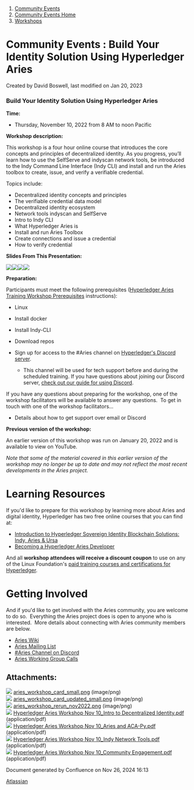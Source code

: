 1. [Community Events](index.html)
2. [Community Events Home](Community-Events-Home_21790731.html)
3. [Workshops](Workshops_21790888.html)

# Community Events : Build Your Identity Solution Using Hyperledger Aries

Created by David Boswell, last modified on Jan 20, 2023

### **Build Your Identity Solution Using Hyperledger Aries**

**Time:**

- Thursday, November 10, 2022 from 8 AM to noon Pacific

**Workshop description:**

This workshop is a four hour online course that introduces the core concepts and principles of decentralized identity. As you progress, you’ll learn how to use the SelfServe and indyscan network tools, be introduced to the Indy Command Line Interface (Indy CLI) and install and run the Aries toolbox to create, issue, and verify a verifiable credential.

Topics include:

- Decentralized identity concepts and principles
- The verifiable credential data model
- Decentralized identity ecosystem
- Network tools indyscan and SelfServe
- Intro to Indy CLI
- What Hyperledger Aries is
- Install and run Aries Toolbox
- Create connections and issue a credential
- How to verify credential

**Slides From This Presentation:**

**[![](attachments/thumbnails/21790854/21793726)](attachments/21790854/21793726.pdf)[![](attachments/thumbnails/21790854/21793727)](attachments/21790854/21793727.pdf)[![](attachments/thumbnails/21790854/21793728)](attachments/21790854/21793728.pdf)[![](attachments/thumbnails/21790854/21793729)](attachments/21790854/21793729.pdf)**

**Preparation:**

Participants must meet the following prerequisites ([Hyperledger Aries Training Workshop Prerequisites](Hyperledger-Aries-Training-Workshop-Prerequisites_21792314.html) instructions):

- Linux
- Install docker
- Install Indy-CLI
- Download repos
- Sign up for access to the #Aries channel on [Hyperledger's Discord server](https://lf-hyperledger.atlassian.net/wiki/display/HYP/Our+chat+service).
  
  - This channel will be used for tech support before and during the scheduled training. If you have questions about joining our Discord server, [check out our guide for using Discord](https://lf-hyperledger.atlassian.net/wiki/display/HYP/Our+chat+service).

If you have any questions about preparing for the workshop, one of the workshop facilitators will be available to answer any questions.  To get in touch with one of the workshop facilitators...

- Details about how to get support over email or Discord

**Previous version of the workshop:**

An earlier version of this workshop was run on January 20, 2022 and is available to view on YouTube. 

*Note that some of the material covered in this earlier version of the workshop may no longer be up to date and may not reflect the most recent developments in the Aries project.*

# Learning Resources

If you'd like to prepare for this workshop by learning more about Aries and digital identity, Hyperledger has two free online courses that you can find at:

- [Introduction to Hyperledger Sovereign Identity Blockchain Solutions: Indy, Aries &amp; Ursa](https://www.edx.org/course/identity-in-hyperledger-aries-indy-and-ursa)
- [Becoming a Hyperledger Aries Developer](https://training.linuxfoundation.org/training/becoming-a-hyperledger-aries-developer-lfs173/)

And all **workshop attendees will receive a discount coupon** to use on any of the Linux Foundation's [paid training courses and certifications for Hyperledger](https://www.hyperledger.org/learn/training).

# Getting Involved

And if you'd like to get involved with the Aries community, you are welcome to do so.  Everything the Aries project does is open to anyone who is interested.  More details about connecting with Aries community members are below.

- [Aries Wiki](https://lf-hyperledger.atlassian.net/wiki/display/ARIES/)
- [Aries Mailing List](https://lists.hyperledger.org/g/aries)
- [#Aries Channel on Discord](https://lf-hyperledger.atlassian.net/wiki/display/HYP/Our+chat+service)
- [Aries Working Group Calls](https://lf-hyperledger.atlassian.net/wiki/display/ARIES/Aries+Working+Group)

## Attachments:

![](images/icons/bullet_blue.gif) [aries\_workshop\_card\_small.png](attachments/21790854/21792286.png) (image/png)  
![](images/icons/bullet_blue.gif) [aries\_workshop\_card\_updated\_small.png](attachments/21790854/21792306.png) (image/png)  
![](images/icons/bullet_blue.gif) [aries\_workshop\_rerun\_nov2022.png](attachments/21790854/21793505.png) (image/png)  
![](images/icons/bullet_blue.gif) [Hyperledger Aries Workshop Nov 10\_Intro to Decentralized Identity.pdf](attachments/21790854/21793726.pdf) (application/pdf)  
![](images/icons/bullet_blue.gif) [Hyperledger Aries Workshop Nov 10\_Aries and ACA-Py.pdf](attachments/21790854/21793727.pdf) (application/pdf)  
![](images/icons/bullet_blue.gif) [Hyperledger Aries Workshop Nov 10\_Indy Network Tools.pdf](attachments/21790854/21793728.pdf) (application/pdf)  
![](images/icons/bullet_blue.gif) [Hyperledger Aries Workshop Nov 10\_Community Engagement.pdf](attachments/21790854/21793729.pdf) (application/pdf)

Document generated by Confluence on Nov 26, 2024 16:13

[Atlassian](http://www.atlassian.com/)
